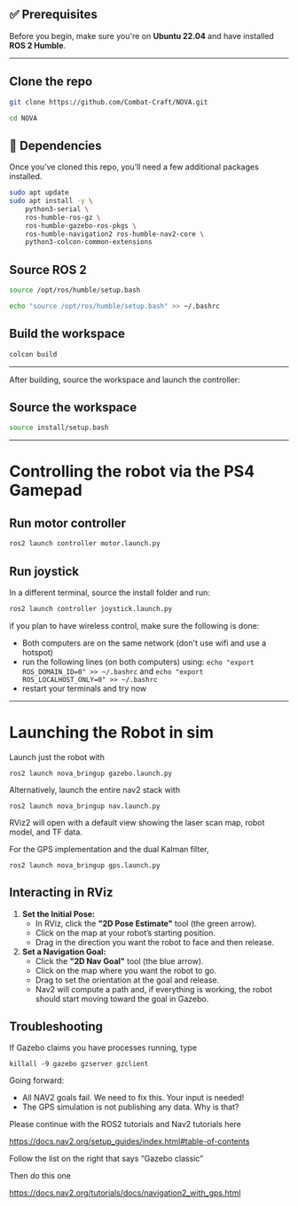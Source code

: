 ## ✅ Prerequisites

Before you begin, make sure you're on **Ubuntu 22.04** and have installed **ROS 2 Humble**.

---

## Clone the repo
```bash
git clone https://github.com/Combat-Craft/NOVA.git
```
```bash
cd NOVA
```

## 🔧 Dependencies

Once you’ve cloned this repo, you’ll need a few additional packages installed.

```bash
sudo apt update
sudo apt install -y \
    python3-serial \
    ros-humble-ros-gz \
    ros-humble-gazebo-ros-pkgs \
    ros-humble-navigation2 ros-humble-nav2-core \
    python3-colcon-common-extensions
```

## Source ROS 2
```bash
source /opt/ros/humble/setup.bash
```
```bash
echo "source /opt/ros/humble/setup.bash" >> ~/.bashrc
```
## Build the workspace
```bash
colcon build
```

---
After building, source the workspace and launch the controller:

## Source the workspace
```bash
source install/setup.bash
```
---
# Controlling the robot via the PS4 Gamepad
## Run motor controller
```bash
ros2 launch controller motor.launch.py
```

## Run joystick
In a different terminal, source the install folder and run:
```bash
ros2 launch controller joystick.launch.py
```

if you plan to have wireless control, make sure the following is done:
- Both computers are on the same network (don't use wifi and use a hotspot)
- run the following lines (on both computers) using: `echo "export ROS_DOMAIN_ID=0" >> ~/.bashrc` and `echo "export ROS_LOCALHOST_ONLY=0" >> ~/.bashrc`
- restart your terminals and try now

---
# Launching the Robot in sim

Launch just the robot with 

`ros2 launch nova_bringup gazebo.launch.py`

Alternatively, launch the entire nav2 stack with

`ros2 launch nova_bringup nav.launch.py`

RViz2 will open with a default view showing the laser scan map, robot model, and TF data.

For the GPS implementation and the dual Kalman filter, 

`ros2 launch nova_bringup gps.launch.py`

## Interacting in RViz

1. **Set the Initial Pose:**
    - In RViz, click the **"2D Pose Estimate"** tool (the green arrow).
    - Click on the map at your robot’s starting position.
    - Drag in the direction you want the robot to face and then release.
2. **Set a Navigation Goal:**
    - Click the **"2D Nav Goal"** tool (the blue arrow).
    - Click on the map where you want the robot to go.
    - Drag to set the orientation at the goal and release.
    - Nav2 will compute a path and, if everything is working, the robot should start moving toward the goal in Gazebo.

## Troubleshooting

If Gazebo claims you have processes running,  type 

`killall -9 gazebo gzserver gzclient`

Going forward: 
- All NAV2 goals fail. We need to fix this.  Your input is needed!
- The GPS simulation is not publishing any data.  Why is that?

Please continue with the ROS2 tutorials and Nav2 tutorials here 

https://docs.nav2.org/setup_guides/index.html#table-of-contents

Follow the list on the right that says “Gazebo classic”

Then do this one 

https://docs.nav2.org/tutorials/docs/navigation2_with_gps.html
